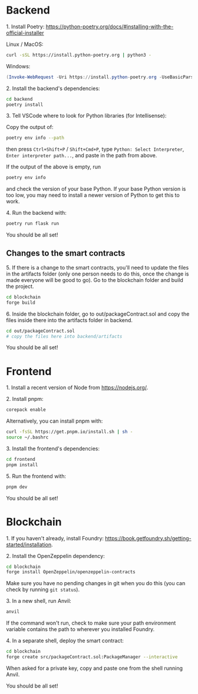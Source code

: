 # Backend

1\. Install Poetry: <https://python-poetry.org/docs/#installing-with-the-official-installer>

Linux / MacOS:
```sh
curl -sSL https://install.python-poetry.org | python3 -
```

Windows:
```powershell
(Invoke-WebRequest -Uri https://install.python-poetry.org -UseBasicParsing).Content | py -
```

2\. Install the backend's dependencies:
```sh
cd backend
poetry install
```

3\. Tell VSCode where to look for Python libraries (for Intellisense):

Copy the output of:
```sh
poetry env info --path
```
then press `Ctrl+Shift+P` / `Shift+Cmd+P`, type `Python: Select Interpreter`, `Enter interpreter path...`, and paste in the path from above.

If the output of the above is empty, run
```sh
poetry env info
```
and check the version of your base Python. If your base Python version is too low, you may need to install a newer version of Python to get this to work.

4\. Run the backend with:
```sh
poetry run flask run
```

You should be all set!

## Changes to the smart contracts
5\. If there is a change to the smart contracts, you'll need to update the files in the artifacts folder (only one person needs to do this, once the change is made everyone will be good to go). Go to the blockchain folder and build the project.
```sh
cd blockchain
forge build
```

6\. Inside the blockchain folder, go to out/packageContract.sol and copy the files inside there into the artifacts folder in backend.
```sh
cd out/packageContract.sol
# copy the files here into backend/artifacts
```

You should be all set!

# Frontend

1\. Install a recent version of Node from <https://nodejs.org/>.

2\. Install pnpm:

```sh
corepack enable
```

Alternatively, you can install pnpm with:

```sh
curl -fsSL https://get.pnpm.io/install.sh | sh -
source ~/.bashrc
```

3\. Install the frontend's dependencies:
```sh
cd frontend
pnpm install
```

5\. Run the frontend with:
```sh
pnpm dev
```

You should be all set!

# Blockchain

1\. If you haven't already, install Foundry: <https://book.getfoundry.sh/getting-started/installation>.

2\. Install the OpenZeppelin dependency:
```sh
cd blockchain
forge install OpenZeppelin/openzeppelin-contracts
```
Make sure you have no pending changes in git when you do this (you can check by running `git status`).

3\. In a new shell, run Anvil:

```sh
anvil
```

If the command won't run, check to make sure your path environment variable contains the path to wherever you installed Foundry.

4\. In a separate shell, deploy the smart contract:

```sh
cd blockchain
forge create src/packageContract.sol:PackageManager --interactive
```

When asked for a private key, copy and paste one from the shell running Anvil.

You should be all set!
